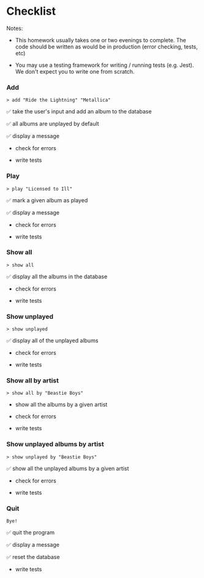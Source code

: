 # Checklist

Notes:

- This homework usually takes one or two evenings to complete. The code should be written as would be in production (error checking, tests, etc)

- You may use a testing framework for writing / running tests (e.g. Jest). We don't expect you to write one from scratch.

### Add

```
> add "Ride the Lightning" "Metallica"
```

✅ take the user's input and add an album to the database

✅ all albums are unplayed by default

✅ display a message

- check for errors

- write tests

### Play

```
> play "Licensed to Ill"
```

✅ mark a given album as played

✅ display a message

- check for errors

- write tests

### Show all

```
> show all
```

✅ display all the albums in the database

- check for errors

- write tests

### Show unplayed

```
> show unplayed
```

✅ display all of the unplayed albums

- check for errors

- write tests

### Show all by artist

```
> show all by "Beastie Boys"
```

- show all the albums by a given artist

- check for errors

- write tests

### Show unplayed albums by artist

```
> show unplayed by "Beastie Boys"
```

✅ show all the unplayed albums by a given artist

- check for errors

- write tests

### Quit

```
Bye!
```

✅ quit the program

✅ display a message

✅ reset the database

- write tests
